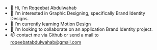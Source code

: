 - 👋 Hi, I’m Roqeebat Abdulwahab
- 👀 I’m interested in Graphic Designing, specifically Brand Identity Designs.
- 🌱 I’m currently learning Motion Design
- 💞️ I’m looking to collaborate on an application Brand Identity project.
- 📫 contact me via Github or send a mail to roqeebatabdulwahab@gmail.com

<!---
Roqeebat12/Roqeebat12 is a ✨ special ✨ repository because its `README.md` (this file) appears on your GitHub profile.
You can click the Preview link to take a look at your changes.
--->
